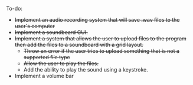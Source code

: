 To-do:
- ~~Implement an audio recording system that will save .wav files to the user's computer~~
- ~~Implement a soundboard GUI.~~
- ~~Implement a system that allows the user to upload files to the program then add the files to a soundboard with a grid layout.~~
    - ~~Throw an error if the user tries to upload something that is not a supported file type~~
    - ~~Allow the user to play the files.~~
    - Add the ability to play the sound using a keystroke.
- Implement a volume bar
